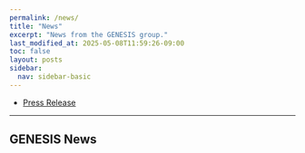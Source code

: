 ```yaml
---
permalink: /news/
title: "News"
excerpt: "News from the GENESIS group."
last_modified_at: 2025-05-08T11:59:26-09:00
toc: false
layout: posts
sidebar:
  nav: sidebar-basic
---
```


- [Press Release](/press-release/)

---

## GENESIS News
